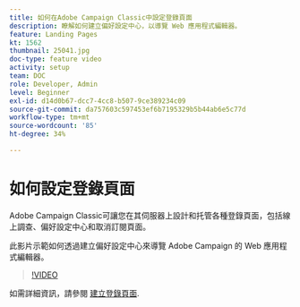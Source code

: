 ```yaml
---
title: 如何在Adobe Campaign Classic中設定登錄頁面
description: 瞭解如何建立偏好設定中心，以導覽 Web 應用程式編輯器。
feature: Landing Pages
kt: 1562
thumbnail: 25041.jpg
doc-type: feature video
activity: setup
team: DOC
role: Developer, Admin
level: Beginner
exl-id: d14d0b67-dcc7-4cc8-b507-9ce389234c09
source-git-commit: da757603c597453ef6b7195329b5b44ab6e5c77d
workflow-type: tm+mt
source-wordcount: '85'
ht-degree: 34%

---
```


# 如何設定登錄頁面

Adobe Campaign Classic可讓您在其伺服器上設計和托管各種登錄頁面，包括線上調查、偏好設定中心和取消訂閱頁面。

此影片示範如何透過建立偏好設定中心來導覽 Adobe Campaign 的 Web 應用程式編輯器。

>[!VIDEO](https://video.tv.adobe.com/v/25041?quality=12)

如需詳細資訊，請參閱 [建立登錄頁面](https://experienceleague.adobe.com/docs/campaign-classic/using/designing-content/editing-html-content/creating-a-landing-page.html).
